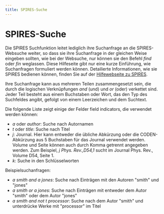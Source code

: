 ```yaml
---
title: SPIRES-Suche
---
```


# SPIRES-Suche

Die SPIRES Suchfunktion leitet lediglich ihre Suchanfrage an die SPIRES-Websuche weiter, so dass sie ihre Suchanfrage in der gleichen Weise eingeben sollten, wie bei der Websuche, nur können sie den Befehl *find* oder *fin* weglassen. Diese Hilfeseite gibt nur eine kurze Einführung, wie Suchanfragen formuliert werden können. Detailierte Informationen, wie sie SPIRES bedienen können, finden Sie auf der [Hilfewebseite zu SPIRES](http://www.slac.stanford.edu/spires/hep/help/index.shtml).

Ihre Suchanfrage kann aus mehreren Teilen zusammengesetzt sein, die durch die logischen Verknüpfungen *and* (und) und *or* (oder) verkettet sind. Jeder Teil besteht aus einem Buchstaben oder Wort, das den Typ des Suchfeldes angibt, gefolgt von einem Leerzeichen und dem Suchtext.

Die folgende Liste zeigt einige der Felder field indicators, die verwendet werden können:

-   *a* oder *author*: Suche nach Autornamen
-   *t* oder *title*: Suche nach Titel
-   *j*: Journal. Hier kann entweder die übliche Abkürzung oder die CODEN-Abkürzung aus 5 Buchstaben für das Journal verwendet werden. Volume und Seite können auch durch Komma getrennt angegeben werden. Zum Beispiel, *j Phys. Rev.,D54,1* sucht im Journal Phys. Rev., Volume D54, Seite 1.
-   *k*: Suche in den Schlüsselworten

Beispielsuchanfragen:

-   *a smith and a jones*: Suche nach Einträgen mit den Autoren "smith" und "jones"
-   *a smith or a jones*: Suche nach Einträgen mit entweder dem Autor "smith" oder dem Autor "jones"
-   *a smith and not t processor*: Suche nach dem Autor "smith" und unterdrücke Werke mit "processor" im Titel


